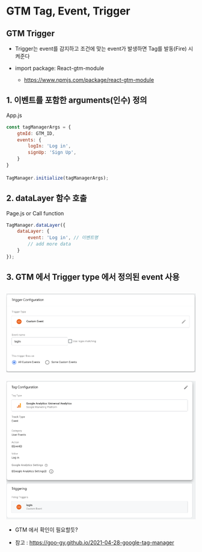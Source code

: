 # GTM Tag, Event, Trigger

## GTM Trigger
- Trigger는 event를 감지하고 조건에 맞는 event가 발생하면 Tag를 발동(Fire) 시켜준다

- import package:  React-gtm-module
    - https://www.npmjs.com/package/react-gtm-module

## 1. 이벤트를 포함한 arguments(인수) 정의
App.js
~~~ javascript
const tagManagerArgs = {
    gtmId: GTM_ID,
    events: {
        logIn: 'Log in',
        signUp: 'Sign Up',
    }
}

TagManager.initialize(tagManagerArgs);
~~~

## 2. dataLayer 함수 호출
Page.js or Call function
~~~ javascript
TagManager.dataLayer({
    dataLayer: {
        event: 'Log in', // 이벤트명
        // add more data
    }
});
~~~

## 3. GTM 에서 Trigger type 에서 정의된 event 사용
![GTM Trigger 설정](./assets/assets1.png)
- 
![GTM](./assets/assets2.png)

- GTM 에서 확인이 필요할듯?

- 참고 : https://goo-gy.github.io/2021-04-28-google-tag-manager
